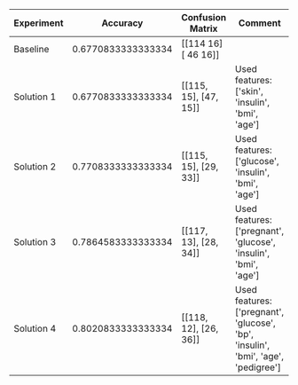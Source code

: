 | Experiment | Accuracy           | Confusion Matrix      | Comment                                                                           |
|------------|--------------------|-----------------------|-----------------------------------------------------------------------------------|
| Baseline   | 0.6770833333333334 | [[114  16] [ 46  16]] |  |
| Solution 1 | 0.6770833333333334 | [[115, 15], [47, 15]] | Used features:  ['skin', 'insulin', 'bmi', 'age'] 
| Solution 2 | 0.7708333333333334 | [[115, 15], [29, 33]] | Used features:  ['glucose', 'insulin', 'bmi', 'age'] 
| Solution 3 | 0.7864583333333334 | [[117, 13], [28, 34]] | Used features:  ['pregnant', 'glucose', 'insulin', 'bmi', 'age'] 
| Solution 4 | 0.8020833333333334 | [[118, 12], [26, 36]] | Used features:  ['pregnant', 'glucose', 'bp', 'insulin', 'bmi', 'age', 'pedigree'] 